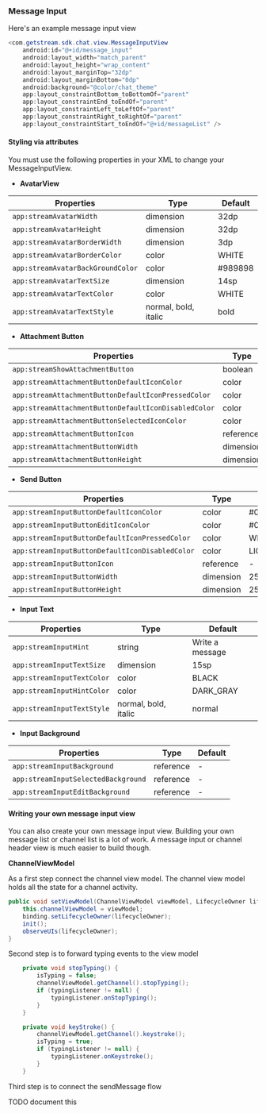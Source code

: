 ### Message Input

Here's an example message input view

```java
<com.getstream.sdk.chat.view.MessageInputView
    android:id="@+id/message_input"
    android:layout_width="match_parent"
    android:layout_height="wrap_content"
    android:layout_marginTop="32dp"
    android:layout_marginBottom="0dp"
    android:background="@color/chat_theme"
    app:layout_constraintBottom_toBottomOf="parent"
    app:layout_constraintEnd_toEndOf="parent"
    app:layout_constraintLeft_toLeftOf="parent"
    app:layout_constraintRight_toRightOf="parent"
    app:layout_constraintStart_toEndOf="@+id/messageList" />
```

#### Styling via attributes

You must use the following properties in your XML to change your MessageInputView.

- **AvatarView**

| Properties                         | Type                   | Default |
| ---------------------------------- | ---------------------- | ------- |
| `app:streamAvatarWidth`            | dimension              | 32dp    |
| `app:streamAvatarHeight`           | dimension              | 32dp    |
| `app:streamAvatarBorderWidth`      | dimension              | 3dp     |
| `app:streamAvatarBorderColor`      | color                  | WHITE   |
| `app:streamAvatarBackGroundColor`  | color                  | #989898 |
| `app:streamAvatarTextSize`         | dimension              | 14sp    |
| `app:streamAvatarTextColor`        | color                  | WHITE   |
| `app:streamAvatarTextStyle`        | normal, bold, italic   | bold    |

- **Attachment Button**

| Properties                                          | Type          | Default    |
| --------------------------------------------------- | ------------- | ---------- |
| `app:streamShowAttachmentButton`                    | boolean       | true       |
| `app:streamAttachmentButtonDefaultIconColor`        | color         | DARK_GRAY  |
| `app:streamAttachmentButtonDefaultIconPressedColor` | color         | WHITE      |
| `app:streamAttachmentButtonDefaultIconDisabledColor`| color         | LIGHT_GRAY |
| `app:streamAttachmentButtonSelectedIconColor`       | color         | BLACK      |
| `app:streamAttachmentButtonIcon`                    | reference     | -          |
| `app:streamAttachmentButtonWidth`                   | dimension     | 25dp       |
| `app:streamAttachmentButtonHeight`                  | dimension     | 25dp       |


- **Send Button**

| Properties                                      | Type          | Default    |
| ----------------------------------------------- | ------------- | ---------- |
| `app:streamInputButtonDefaultIconColor`         | color         | #0076FF    |
| `app:streamInputButtonEditIconColor`            | color         | #0DD25E    |
| `app:streamInputButtonDefaultIconPressedColor`  | color         | WHITE      |
| `app:streamInputButtonDefaultIconDisabledColor` | color         | LIGHT_GRAY |
| `app:streamInputButtonIcon`                     | reference     | -          |
| `app:streamInputButtonWidth`                    | dimension     | 25dp       |
| `app:streamInputButtonHeight`                   | dimension     | 25dp       |
		
- **Input Text**

| Properties                  | Type                  | Default         |
| --------------------------- | --------------------- | --------------- |
| `app:streamInputHint`       | string                | Write a message |
| `app:streamInputTextSize`   | dimension             | 15sp            |
| `app:streamInputTextColor`  | color                 | BLACK           |
| `app:streamInputHintColor`  | color                 | DARK_GRAY       |
| `app:streamInputTextStyle`  | normal, bold, italic  | normal          |



- **Input Background**

| Properties                          | Type        | Default |
| ----------------------------------- | ----------- | ------- |
| `app:streamInputBackground`         | reference   | -       |
| `app:streamInputSelectedBackground` | reference   | -       |
| `app:streamInputEditBackground`     | reference   | -       |

#### Writing your own message input view

You can also create your own message input view. 
Building your own message list or channel list is a lot of work. 
A message input or channel header view is much easier to build though.

**ChannelViewModel**

As a first step connect the channel view model. The channel view model holds all the state for a channel activity.

```java
public void setViewModel(ChannelViewModel viewModel, LifecycleOwner lifecycleOwner) {
	this.channelViewModel = viewModel;
	binding.setLifecycleOwner(lifecycleOwner);
	init();
	observeUIs(lifecycleOwner);
}
```

Second step is to forward typing events to the view model

```java
    private void stopTyping() {
        isTyping = false;
        channelViewModel.getChannel().stopTyping();
        if (typingListener != null) {
            typingListener.onStopTyping();
        }
    }

    private void keyStroke() {
        channelViewModel.getChannel().keystroke();
        isTyping = true;
        if (typingListener != null) {
            typingListener.onKeystroke();
        }
    }
```

Third step is to connect the sendMessage flow

TODO document this
